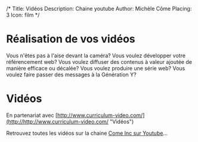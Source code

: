 /*
Title: Vidéos
Description: Chaine youtube
Author: Michèle Côme
Placing: 3
Icon: film
*/

# Réalisation de vos vidéos
Vous n'êtes pas à l'aise devant la caméra? 
Vous voulez développer votre référencement web?
Vous voulez diffuser des contenus à valeur ajoutée de manière efficace
ou décalée?
Vous voulez produire une série web?
Vous voulez faire passer des messages à la Génération Y?



# Vidéos
En partenariat avec [http://www.curriculum-video.com/](http://http://www.curriculum-video.com/ "Vidéos")

<div id="cometv">Retrouvez toutes les vidéos sur la chaine <a href="http://www.youtube.com/user/ComeInc">Come Inc sur Youtube</a>...</div>